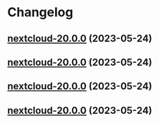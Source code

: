 # Changelog



## [nextcloud-20.0.0](https://github.com/truecharts/charts/compare/nextcloud-19.0.52...nextcloud-20.0.0) (2023-05-24)




## [nextcloud-20.0.0](https://github.com/truecharts/charts/compare/nextcloud-19.0.52...nextcloud-20.0.0) (2023-05-24)




## [nextcloud-20.0.0](https://github.com/truecharts/charts/compare/nextcloud-19.0.52...nextcloud-20.0.0) (2023-05-24)




## [nextcloud-20.0.0](https://github.com/truecharts/charts/compare/nextcloud-19.0.52...nextcloud-20.0.0) (2023-05-24)


